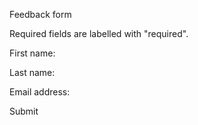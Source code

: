 Feedback form

Required fields are labelled with "required".

First name:

Last name:

Email address:

Submit

